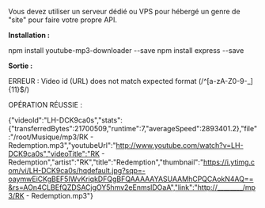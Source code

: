 Vous devez utiliser un serveur dédié ou VPS pour hébergé un genre de "site" pour faire votre propre API.

****Installation :****

npm install youtube-mp3-downloader --save
npm install express --save

****Sortie :****

ERREUR : Video id (URL) does not match expected format (/^[a-zA-Z0-9-_]{11}$/)

OPÉRATION RÉUSSIE : 

{"videoId":"LH-DCK9ca0s","stats":{"transferredBytes":21700509,"runtime":7,"averageSpeed":2893401.2},"file":"/root/Musique/mp3/RK - Redemption.mp3","youtubeUrl":"http://www.youtube.com/watch?v=LH-DCK9ca0s","videoTitle":"RK - Redemption","artist":"RK","title":"Redemption","thumbnail":"https://i.ytimg.com/vi/LH-DCK9ca0s/hqdefault.jpg?sqp=-oaymwEiCKgBEF5IWvKriqkDFQgBFQAAAAAYASUAAMhCPQCAokN4AQ==&rs=AOn4CLBEfQZDSACjgOY5hmv2eEnmslDOaA","link":"http://________/mp3/RK - Redemption.mp3"}
